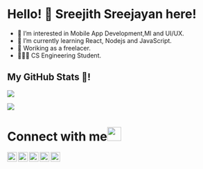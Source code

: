 # Hello! 👋 Sreejith Sreejayan here!

- 👀 I’m interested in Mobile App Development,Ml and UI/UX.
- 🌱 I’m currently learning React, Nodejs and JavaScript.
- 👻 Woriking as a freelacer.
- 👨🏽‍🎓 CS Engineering Student.


## My GitHub Stats 🤩!

![](https://github-readme-stats.vercel.app/api?username=sreejithsreejayan&show_icons=true)

<a href="https://github.com/SreejithSreejayan">
  <img align="center" src="https://github-readme-stats.vercel.app/api/top-langs/?username=sreejithsreejayan&hide_langs_below=1" />
</a>

<br>

# Connect with me<img src="https://github.com/TheDudeThatCode/TheDudeThatCode/blob/master/Assets/Handshake.gif" height="32px">
  
<a href="https://twitter.com/theSreejith_">
  <img align="left" alt="Sreejith | Twitter" width="22px" src="https://github.com/TheDudeThatCode/TheDudeThatCode/blob/master/Assets/Twitter.svg" />
</a>

<a href="https://www.linkedin.com/in/sreejith-dev">
  <img align="left" alt="Sreejith" width="22px" src="https://github.com/TheDudeThatCode/TheDudeThatCode/blob/master/Assets/Linkedin.svg" />
</a>

<a href="https://medium.com/@sreejithsreejayan">
  <img align="left" alt="Sreejith Sreejayan" width="22px" src="https://cdn.jsdelivr.net/npm/simple-icons@3.0.1/icons/medium.svg" />
</a>

<a href="https://www.instagram.com/sreejith_creates">
  <img align="left" alt="Sreejith Instagram" width="22px" src="https://github.com/TheDudeThatCode/TheDudeThatCode/blob/master/Assets/Instagram.svg" />
</a>


<a href="https://www.github.com/SreejithSreejayan">
  <img align="left" alt="Sreejith Sreejayan Github" width="22px" src="https://cdn.jsdelivr.net/npm/simple-icons@v3/icons/github.svg" />
</a>

<br><br>
